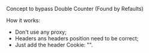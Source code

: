 Concept to bypass Double Counter (Found by Refaults)

How it works:

- Don't use any proxy;
- Headers ans headers position need to be correct;
- Just add the header Cookie: "".

